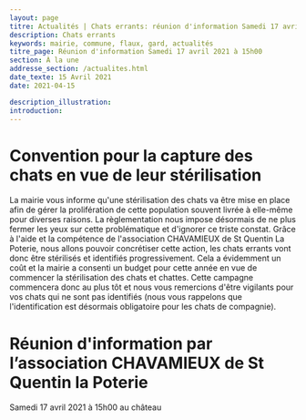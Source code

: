 ```yaml
---
layout: page
titre: Actualités | Chats errants: réunion d'information Samedi 17 avril 2021 à 15h00
description: Chats errants
keywords: mairie, commune, flaux, gard, actualités
titre_page: Réunion d'information Samedi 17 avril 2021 à 15h00
section: À la une
addresse_section: /actualites.html
date_texte: 15 Avril 2021
date: 2021-04-15

description_illustration: 
introduction: 
---
```


# Convention pour la capture des chats en vue de leur stérilisation
La mairie vous informe qu'une stérilisation des chats va être mise en place afin de gérer la prolifération de cette population souvent livrée à elle-même pour diverses raisons. La règlementation nous impose désormais de ne plus fermer les yeux sur cette problématique et d'ignorer ce triste constat. Grâce à l'aide et la compétence de l'association CHAVAMIEUX de St Quentin La Poterie, nous allons pouvoir concrétiser cette action, les chats errants vont donc être stérilisés et identifiés progressivement. Cela a évidemment un coût et la mairie a consenti un budget pour cette année en vue de commencer la stérilisation des chats et chattes. Cette campagne commencera donc au plus tôt et nous vous remercions d'être vigilants pour vos chats qui ne sont pas identifiés (nous vous rappelons que l'identification est désormais obligatoire pour les chats de compagnie).

# Réunion d'information par l’association CHAVAMIEUX de St Quentin la Poterie

Samedi 17 avril 2021 à 15h00 au château
